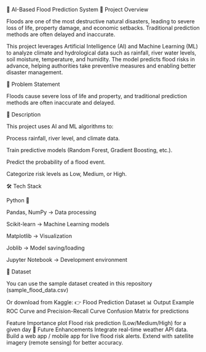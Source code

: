 🌊 AI-Based Flood Prediction System
📌 Project Overview

Floods are one of the most destructive natural disasters, leading to severe loss of life, property damage, and economic setbacks. Traditional prediction methods are often delayed and inaccurate.

This project leverages Artificial Intelligence (AI) and Machine Learning (ML) to analyze climate and hydrological data such as rainfall, river water levels, soil moisture, temperature, and humidity. The model predicts flood risks in advance, helping authorities take preventive measures and enabling better disaster management.

🚨 Problem Statement

Floods cause severe loss of life and property, and traditional prediction methods are often inaccurate and delayed.

🎯 Description

This project uses AI and ML algorithms to:

Process rainfall, river level, and climate data.

Train predictive models (Random Forest, Gradient Boosting, etc.).

Predict the probability of a flood event.

Categorize risk levels as Low, Medium, or High.

🛠️ Tech Stack

Python 🐍

Pandas, NumPy → Data processing

Scikit-learn → Machine Learning models

Matplotlib → Visualization

Joblib → Model saving/loading

Jupyter Notebook → Development environment

📂 Dataset

You can use the sample dataset created in this repository (sample_flood_data.csv)

Or download from Kaggle:
👉 Flood Prediction Dataset
📊 Output Example
ROC Curve and Precision-Recall Curve
Confusion Matrix for predictions

Feature Importance plot
Flood risk prediction (Low/Medium/High) for a given day
🌱 Future Enhancements
Integrate real-time weather API data.
Build a web app / mobile app for live flood risk alerts.
Extend with satellite imagery (remote sensing) for better accuracy.
